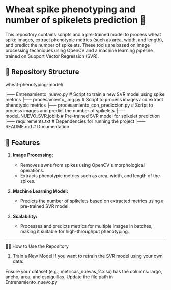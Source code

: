# Wheat spike phenotyping and number of spikelets prediction 🌾

This repository contains scripts and a pre-trained model to process wheat spike images, extract phenotypic metrics (such as area, width, and length), and predict the number of spikelets. These tools are based on image processing techniques using OpenCV and a machine learning pipeline trained on Support Vector Regression (SVR).

## 📂 Repository Structure

wheat-phenotyping-model/

├── Entrenamiento_nuevo.py          # Script to train a new SVR model using spike metrics
├── procesamiento_img.py            # Script to process images and extract phenotypic metrics
├── procesamiento_con_prediccion.py # Script to process images and predict the number of spikelets
├── model_NUEVO_SVR.joblib          # Pre-trained SVR model for spikelet prediction
├── requirements.txt                # Dependencies for running the project
├── README.md                       # Documentation


## 🚀 Features

1. **Image Processing:**
   - Removes awns from spikes using OpenCV's morphological operations.
   - Extracts phenotypic metrics such as area, width, and length of the spikes.

2. **Machine Learning Model:**
   - Predicts the number of spikelets based on extracted metrics using a pre-trained SVR model.

3. **Scalability:**
   - Processes and predicts metrics for multiple images in batches, making it suitable for high-throughput phenotyping.

---
🧑‍💻 How to Use the Repository
1. Train a New Model
If you want to retrain the SVR model using your own data:

Ensure your dataset (e.g., metricas_nuevas_2.xlsx) has the columns: largo, ancho, area, and espiguillas.
Update the file path in Entrenamiento_nuevo.py

